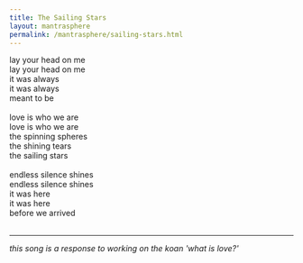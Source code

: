 ```yaml
---          
title: The Sailing Stars  
layout: mantrasphere          
permalink: /mantrasphere/sailing-stars.html
---          
```

  
lay your head on me  
lay your head on me  
it was always  
it was always  
meant to be  
   
love is who we are  
love is who we are  
the spinning spheres  
the shining tears  
the sailing stars  
   
endless silence shines  
endless silence shines  
it was here  
it was here  
before we arrived  
   
***  
<em>this song is a response to working on the koan 'what is love?'</em>  
